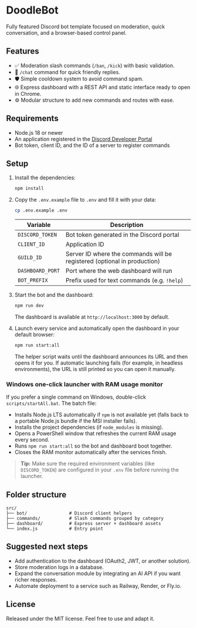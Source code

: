 # DoodleBot

Fully featured Discord bot template focused on moderation, quick conversation, and a browser-based control panel.

## Features

- ✅ Moderation slash commands (`/ban`, `/kick`) with basic validation.
- 💬 `/chat` command for quick friendly replies.
- 🛡️ Simple cooldown system to avoid command spam.
- 🌐 Express dashboard with a REST API and static interface ready to open in Chrome.
- ⚙️ Modular structure to add new commands and routes with ease.

## Requirements

- Node.js 18 or newer
- An application registered in the [Discord Developer Portal](https://discord.com/developers/applications)
- Bot token, client ID, and the ID of a server to register commands

## Setup

1. Install the dependencies:

   ```bash
   npm install
   ```

2. Copy the `.env.example` file to `.env` and fill it with your data:

   ```bash
   cp .env.example .env
   ```

   | Variable         | Description                                                               |
   | ---------------- | ------------------------------------------------------------------------- |
   | `DISCORD_TOKEN`  | Bot token generated in the Discord portal                                 |
   | `CLIENT_ID`      | Application ID                                                            |
   | `GUILD_ID`       | Server ID where the commands will be registered (optional in production)  |
   | `DASHBOARD_PORT` | Port where the web dashboard will run                                      |
   | `BOT_PREFIX`     | Prefix used for text commands (e.g. `!help`)                              |

3. Start the bot and the dashboard:

   ```bash
   npm run dev
   ```

   The dashboard is available at `http://localhost:3000` by default.

4. Launch every service and automatically open the dashboard in your default browser:

   ```bash
   npm run start:all
   ```

   The helper script waits until the dashboard announces its URL and then opens it for you. If automatic launching fails (for example, in headless environments), the URL is still printed so you can open it manually.

### Windows one-click launcher with RAM usage monitor

If you prefer a single command on Windows, double-click `scripts/startAll.bat`. The batch file:

- Installs Node.js LTS automatically if `npm` is not available yet (falls back to a portable Node.js bundle if the MSI installer fails).
- Installs the project dependencies (if `node_modules` is missing).
- Opens a PowerShell window that refreshes the current RAM usage every second.
- Runs `npm run start:all` so the bot and dashboard boot together.
- Closes the RAM monitor automatically after the services finish.

> **Tip:** Make sure the required environment variables (like `DISCORD_TOKEN`) are configured in your `.env` file before running the launcher.

## Folder structure

```
src/
├── bot/                # Discord client helpers
├── commands/           # Slash commands grouped by category
├── dashboard/          # Express server + dashboard assets
└── index.js            # Entry point
```

## Suggested next steps

- Add authentication to the dashboard (OAuth2, JWT, or another solution).
- Store moderation logs in a database.
- Expand the conversation module by integrating an AI API if you want richer responses.
- Automate deployment to a service such as Railway, Render, or Fly.io.

## License

Released under the MIT license. Feel free to use and adapt it.
